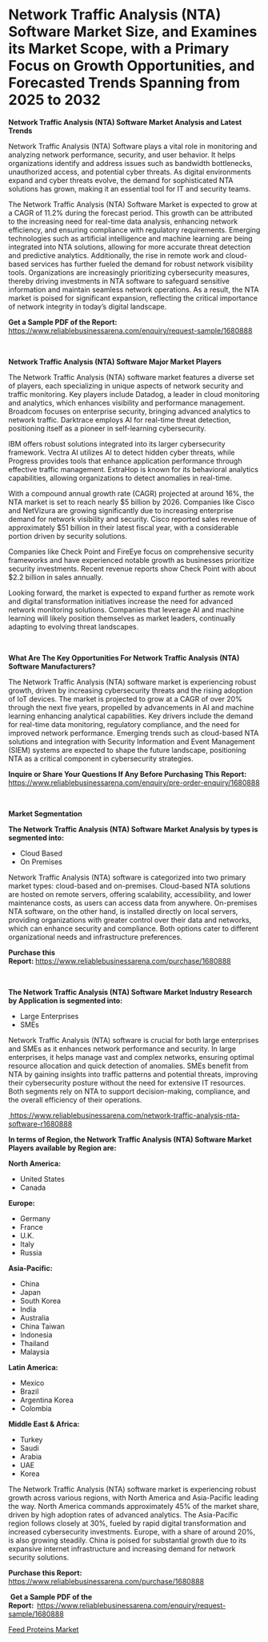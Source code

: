 <p><h1>Network Traffic Analysis (NTA) Software Market Size, and Examines its Market Scope, with a Primary Focus on Growth Opportunities, and Forecasted Trends Spanning from 2025 to 2032</h1></p><p><strong>Network Traffic Analysis (NTA) Software Market Analysis and Latest Trends</strong></p>
<p><p>Network Traffic Analysis (NTA) Software plays a vital role in monitoring and analyzing network performance, security, and user behavior. It helps organizations identify and address issues such as bandwidth bottlenecks, unauthorized access, and potential cyber threats. As digital environments expand and cyber threats evolve, the demand for sophisticated NTA solutions has grown, making it an essential tool for IT and security teams.</p><p>The Network Traffic Analysis (NTA) Software Market is expected to grow at a CAGR of 11.2% during the forecast period. This growth can be attributed to the increasing need for real-time data analysis, enhancing network efficiency, and ensuring compliance with regulatory requirements. Emerging technologies such as artificial intelligence and machine learning are being integrated into NTA solutions, allowing for more accurate threat detection and predictive analytics. Additionally, the rise in remote work and cloud-based services has further fueled the demand for robust network visibility tools. Organizations are increasingly prioritizing cybersecurity measures, thereby driving investments in NTA software to safeguard sensitive information and maintain seamless network operations. As a result, the NTA market is poised for significant expansion, reflecting the critical importance of network integrity in today’s digital landscape.</p></p>
<p><strong>Get a Sample PDF of the Report:&nbsp;</strong> <a href="https://www.reliablebusinessarena.com/enquiry/request-sample/1680888?utm_campaign=3552&utm_medium=2&utm_source=Github&utm_content=ia&utm_term=24032025&utm_id=network-traffic-analysis-nta-software">https://www.reliablebusinessarena.com/enquiry/request-sample/1680888</a></p>
<p>&nbsp;</p>
<p><strong>Network Traffic Analysis (NTA) Software Major Market Players</strong></p>
<p><p>The Network Traffic Analysis (NTA) software market features a diverse set of players, each specializing in unique aspects of network security and traffic monitoring. Key players include Datadog, a leader in cloud monitoring and analytics, which enhances visibility and performance management. Broadcom focuses on enterprise security, bringing advanced analytics to network traffic. Darktrace employs AI for real-time threat detection, positioning itself as a pioneer in self-learning cybersecurity.</p><p>IBM offers robust solutions integrated into its larger cybersecurity framework. Vectra AI utilizes AI to detect hidden cyber threats, while Progress provides tools that enhance application performance through effective traffic management. ExtraHop is known for its behavioral analytics capabilities, allowing organizations to detect anomalies in real-time.</p><p>With a compound annual growth rate (CAGR) projected at around 16%, the NTA market is set to reach nearly $5 billion by 2026. Companies like Cisco and NetVizura are growing significantly due to increasing enterprise demand for network visibility and security. Cisco reported sales revenue of approximately $51 billion in their latest fiscal year, with a considerable portion driven by security solutions.</p><p>Companies like Check Point and FireEye focus on comprehensive security frameworks and have experienced notable growth as businesses prioritize security investments. Recent revenue reports show Check Point with about $2.2 billion in sales annually.</p><p>Looking forward, the market is expected to expand further as remote work and digital transformation initiatives increase the need for advanced network monitoring solutions. Companies that leverage AI and machine learning will likely position themselves as market leaders, continually adapting to evolving threat landscapes.</p></p>
<p>&nbsp;</p>
<p><strong>What Are The Key Opportunities For Network Traffic Analysis (NTA) Software Manufacturers?</strong></p>
<p><p>The Network Traffic Analysis (NTA) software market is experiencing robust growth, driven by increasing cybersecurity threats and the rising adoption of IoT devices. The market is projected to grow at a CAGR of over 20% through the next five years, propelled by advancements in AI and machine learning enhancing analytical capabilities. Key drivers include the demand for real-time data monitoring, regulatory compliance, and the need for improved network performance. Emerging trends such as cloud-based NTA solutions and integration with Security Information and Event Management (SIEM) systems are expected to shape the future landscape, positioning NTA as a critical component in cybersecurity strategies.</p></p>
<p><strong>Inquire or Share Your Questions If Any Before Purchasing This Report:</strong> <a href="https://www.reliablebusinessarena.com/enquiry/pre-order-enquiry/1680888?utm_campaign=3552&utm_medium=2&utm_source=Github&utm_content=ia&utm_term=24032025&utm_id=network-traffic-analysis-nta-software">https://www.reliablebusinessarena.com/enquiry/pre-order-enquiry/1680888</a></p>
<p>&nbsp;</p>
<p><strong>Market Segmentation</strong></p>
<p><strong>The Network Traffic Analysis (NTA) Software Market Analysis by types is segmented into:</strong></p>
<p><ul><li>Cloud Based</li><li>On Premises</li></ul></p>
<p><p>Network Traffic Analysis (NTA) software is categorized into two primary market types: cloud-based and on-premises. Cloud-based NTA solutions are hosted on remote servers, offering scalability, accessibility, and lower maintenance costs, as users can access data from anywhere. On-premises NTA software, on the other hand, is installed directly on local servers, providing organizations with greater control over their data and networks, which can enhance security and compliance. Both options cater to different organizational needs and infrastructure preferences.</p></p>
<p><strong>Purchase this Report:&nbsp;</strong><a href="https://www.reliablebusinessarena.com/purchase/1680888?utm_campaign=3552&utm_medium=2&utm_source=Github&utm_content=ia&utm_term=24032025&utm_id=network-traffic-analysis-nta-software">https://www.reliablebusinessarena.com/purchase/1680888</a></p>
<p>&nbsp;</p>
<p><strong>The Network Traffic Analysis (NTA) Software Market Industry Research by Application is segmented into:</strong></p>
<p><ul><li>Large Enterprises</li><li>SMEs</li></ul></p>
<p><p>Network Traffic Analysis (NTA) software is crucial for both large enterprises and SMEs as it enhances network performance and security. In large enterprises, it helps manage vast and complex networks, ensuring optimal resource allocation and quick detection of anomalies. SMEs benefit from NTA by gaining insights into traffic patterns and potential threats, improving their cybersecurity posture without the need for extensive IT resources. Both segments rely on NTA to support decision-making, compliance, and the overall efficiency of their operations.</p></p>
<p><a href="https://www.reliablebusinessarena.com/network-traffic-analysis-nta-software-r1680888?utm_campaign=3552&utm_medium=2&utm_source=Github&utm_content=ia&utm_term=24032025&utm_id=network-traffic-analysis-nta-software">&nbsp;https://www.reliablebusinessarena.com/network-traffic-analysis-nta-software-r1680888</a></p>
<p><strong>In terms of Region, the Network Traffic Analysis (NTA) Software Market Players available by Region are:</strong></p>
<p>
    <p> <strong> North America: </strong>
        <ul>
            <li>United States</li>
            <li>Canada</li>
        </ul>
        </p> 
    <p> <strong> Europe: </strong>
        <ul>
            <li>Germany</li>
            <li>France</li>
            <li>U.K.</li>
            <li>Italy</li>
            <li>Russia</li>
        </ul>
        </p> 
    <p> <strong> Asia-Pacific: </strong>
        <ul>
            <li>China</li>
            <li>Japan</li>
            <li>South Korea</li>
            <li>India</li>
            <li>Australia</li>
            <li>China Taiwan</li>
            <li>Indonesia</li>
            <li>Thailand</li>
            <li>Malaysia</li>
        </ul>
        </p> 
    <p> <strong> Latin America: </strong>
        <ul>
            <li>Mexico</li>
            <li>Brazil</li>
            <li>Argentina Korea</li>
            <li>Colombia</li>
        </ul>
        </p> 
    <p> <strong> Middle East & Africa: </strong>
        <ul>
            <li>Turkey</li>
            <li>Saudi</li>
            <li>Arabia</li>
            <li>UAE</li>
            <li>Korea</li>
        </ul>
    </p>
    </p>
<p><p>The Network Traffic Analysis (NTA) software market is experiencing robust growth across various regions, with North America and Asia-Pacific leading the way. North America commands approximately 45% of the market share, driven by high adoption rates of advanced analytics. The Asia-Pacific region follows closely at 30%, fueled by rapid digital transformation and increased cybersecurity investments. Europe, with a share of around 20%, is also growing steadily. China is poised for substantial growth due to its expansive internet infrastructure and increasing demand for network security solutions.</p></p>
<p><strong>Purchase this Report: </strong><a href="https://www.reliablebusinessarena.com/purchase/1680888?utm_campaign=3552&utm_medium=2&utm_source=Github&utm_content=ia&utm_term=24032025&utm_id=network-traffic-analysis-nta-software">https://www.reliablebusinessarena.com/purchase/1680888</a></p>
<p>&nbsp;<strong>Get a Sample PDF of the Report:&nbsp;&nbsp;</strong><a href="https://www.reliablebusinessarena.com/enquiry/request-sample/1680888?utm_campaign=3552&utm_medium=2&utm_source=Github&utm_content=ia&utm_term=24032025&utm_id=network-traffic-analysis-nta-software">https://www.reliablebusinessarena.com/enquiry/request-sample/1680888</a></p>
<p><strong></strong></p>
<p><p><a href="https://github.com/hamremunazm4/Market-Research-Report-List-1/blob/main/feed-proteins-market.md?utm_campaign=3552&utm_medium=2&utm_source=Github&utm_content=ia&utm_term=24032025&utm_id=network-traffic-analysis-nta-software">Feed Proteins Market</a></p></p>